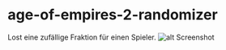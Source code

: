 # age-of-empires-2-randomizer
Lost eine zufällige Fraktion für einen Spieler.
![alt Screenshot](https://i.gyazo.com/087dba98e8b6e288e960f11815f0617c.png)
